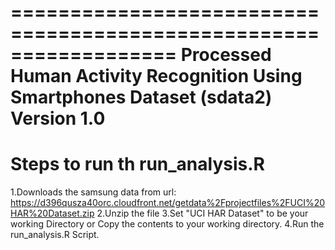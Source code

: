==================================================================
Processed Human Activity Recognition Using Smartphones Dataset (sdata2)
Version 1.0
==================================================================

Steps to run th run_analysis.R
==============================
1.Downloads the samsung data from url: https://d396qusza40orc.cloudfront.net/getdata%2Fprojectfiles%2FUCI%20HAR%20Dataset.zip 
2.Unzip the file
3.Set "UCI HAR Dataset" to be your working Directory  or Copy the contents to your working directory.
4.Run the run_analysis.R Script.
